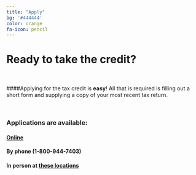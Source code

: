 ```yaml
---
title: "Apply"
bg: '#444444'
color: orange
fa-icon: pencil
---
```


# Ready to take the credit?

<br>

####Applying for the tax credit is **easy**! All that is required is filling out a short form and supplying a copy of your most recent tax return.

<br>

### Applications are available:


#### <a href = "http://www.dat.state.md.us/sdatweb/HTC-60.pdf" target="_blank">**Online**</a>

#### By phone (1-800-944-7403)

#### In person at <a href="http://www.dat.state.md.us/sdatweb/county.html" target="_blank">**these locations**</a>


